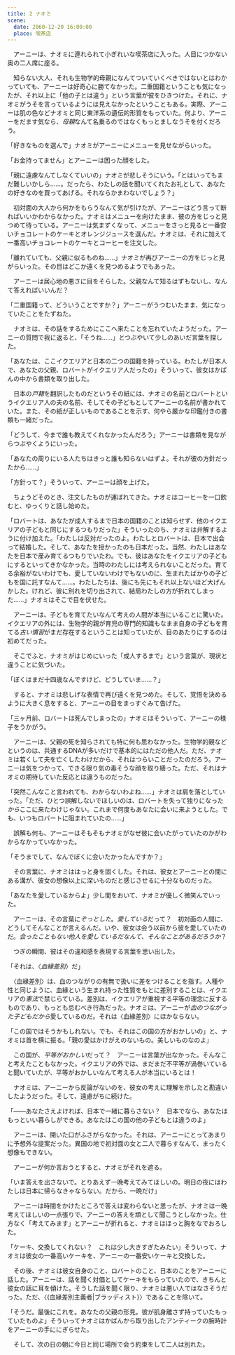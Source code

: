 ```yaml
---
title: 2 ナオミ
scene:
  date: 2060-12-20 16:00:00
  place: 喫茶店
---
```


　アーニーは、ナオミに連れられて小ぎれいな喫茶店に入った。人目につかない奥の二人席に座る。

　知らない大人、それも生物学的母親になんてついていくべきではないとはわかっていても、アーニーは好奇心に勝てなかった。二重国籍ということも気になったが、それ以上に「他の子とは違う」という言葉が彼をひきつけた。それに、ナオミがうそを言っているようには見えなかったということもある。実際、アーニーは肌の色などナオミと同じ東洋系の遺伝的形質をもっていた。何より、アーニーをだます気なら、*母親*なんて名乗るのではなくもっとましなうそを付くだろう。

「好きなものを選んで」ナオミがアーニーにメニューを見せながらいった。

「お金持ってません」とアーニーは困った顔をした。

「親に遠慮なんてしなくていいの」ナオミが悲しそうにいう。「とはいってもまだ難しいかしら……。だったら、わたしの話を聞いてくれたお礼として、あなたの好きなのを買ってあげる。それならかまわないでしょう？」

　初対面の大人から何かをもらうなんて気が引けたが、アーニーはどう言って断ればいいかわからなかった。ナオミはメニューを向けたまま、彼の方をじっと見つめて待っている。アーニーは気まずくなって、メニューをさっと見ると一番安いチョコレートのケーキとオレンジジュースを選んだ。ナオミは、それに加えて一番高いチョコレートのケーキとコーヒーを注文した。

「離れていても、父親に似るものね……」ナオミが再びアーニーの方をじっと見がらいった。その目はどこか遠くを見つめるようでもあった。

　アーニーは居心地の悪さに目をそらした。父親なんて知るはずもないし、なんて答えればいいんだ？

「二重国籍って、どういうことですか？」アーニーがうつむいたまま、気になっていたことをたずねた。

　ナオミは、その話をするためにここへ来たことを忘れていたようだった。アーニーの質問で我に返ると、「そうね……」とつぶやいて少しのあいだ言葉を探した。

「あなたは、ここイクエリアと日本の二つの国籍を持っている。わたしが日本人で、あなたの父親、ロバートがイクエリア人だったの」そういって、彼女はかばんの中から書類を取り出した。

　日本の*戸籍*を翻訳したものだというその紙には、ナオミの名前とロバートというイクエリア人の夫の名前、そしてその子どもとしてアーニーの名前が書かれていた。また、その紙が正しいものであることを示す、何やら厳かな印鑑付きの書類も一緒だった。

「どうして、今まで誰も教えてくれなかったんだろう」アーニーは書類を見ながらつぶやくようにいった。

「あなたの周りにいる人たちはきっと誰も知らないはずよ。それが彼の方針だったから……」

「方針って？」そういって、アーニーは顔を上げた。

　ちょうどそのとき、注文したものが運ばれてきた。ナオミはコーヒーを一口飲むと、ゆっくりと話し始めた。

「ロバートは、あなたが成人するまで日本の国籍のことは知らせず、他のイクエリアの子どもと同じにするつもりだった」そういったのち、ナオミは弁解するように付け加えた。「わたしは反対だったのよ。わたしとロバートは、日本で出会って結婚した。そして、あなたを授かったのも日本だった。当然、わたしはあなたを日本で産み育てるつもりでいたわ。でも、彼はあなたをイクエリアの子どもにするといってきかなかった。当時のわたしには考えられないことだった。育てる余裕がないわけでも、愛していないわけでもないのに、生まれたばかりの子どもを国に託すなんて……。わたしたちは、後にも先にもそれ以上ないほど大げんかした。けれど、彼に別れを切り出されて、結局わたしの方が折れてしまった……」ナオミはそこで目を伏せた。

　アーニーは、子どもを育てたいなんて考えの人間が本当にいることに驚いた。イクエリアの外には、生物学的親が育児の専門的知識もなまま自身の子どもを育てる*古い慣習*がまだ存在するということは知っていたが、目のあたりにするのは初めてだった。

　そこでふと、ナオミがはじめにいった「成人するまで」という言葉が、現状と違うことに気づいた。

「ぼくはまだ十四歳なんですけど、どうしていま……？」

　すると、ナオミは悲しげな表情で再び遠くを見つめた。そして、覚悟を決めるように大きく息をすると、アーニーの目をまっすぐみて告げた。

「三ヶ月前、ロバートは死んでしまったの」ナオミはそういって、アーニーの様子をうかがう。

　アーニーは、父親の死を知らされても特に何も思わなかった。生物学的親などというのは、共通するDNAが多いだけで基本的にはただの他人だ。ただ、ナオミは若くして夫を亡くしたわけだから、それはつらいことだったのだろう。アーニーは気をつかって、できる限り気の毒そうな顔を取り繕った。ただ、それはナオミの期待していた反応とは違うものだった。

「突然こんなこと言われても、わからないわよね……」ナオミは肩を落としていった。「ただ、ひとつ誤解しないでほしいのは、ロバートを失って独りになった*から*ここに来たわけじゃない。これまで何度もあなたに会いに来ようとした。でも、いつもロバートに阻まれていたの……」

　誤解も何も、アーニーはそもそもナオミがなぜ彼に会いたがっていたのかがわからなかっていなかった。

「そうまでして、なんでぼくに会いたかったんですか？」

　その言葉に、ナオミははっと身を固くした。それは、彼女とアーニーとの間にある溝が、彼女の想像以上に深いものだと感じさせるに十分なものだった。

「あなたを愛しているからよ」少し間をおいて、ナオミが優しく微笑んでいった。

　アーニーは、その言葉に*ぞっとした*。*愛している*だって？　初対面の人間に、どうしてそんなことが言えるんだ。いや、彼女は会う以前から彼を愛していたのだ。*会ったこともない他人を愛しているだなんて*、*そんなことがあるだろうか*？

　つぎの瞬間、彼はその違和感を表現する言葉を思い出した。

「それは、〈*血縁差別*〉だ」

　〈血縁差別〉は、血のつながりの有無で扱いに差をつけることを指す。人種や性と同じように、血縁という生まれ持った性質をもとに差別することは、イクエリアの*憲法*で禁じらている。差別は、イクエリアが重視する平等の理念に反するものであり、もっとも忌むべき行為だった。ナオミは、アーニーが*血のつながった子どもだから*愛しているのだ。それは〈血縁差別〉にほかならない。

「この国ではそうかもしれない。でも、それはこの国の方がおかしいの」と、ナオミは首を横に振る。「親の愛はかけがえのないもの。美しいものなのよ」

　この国が、*平等がおかしい*だって？　アーニーは言葉が出なかった。そんなこと考えたこともなかった。イクエリアの外では、まだまだ不平等が渦巻いていると聞いていたが、平等がおかしいなんて考える人が本当にいるとは！

　ナオミは、アーニーから反論がないのを、彼女の考えに理解を示したと勘違いしたようだった。そして、遠慮がちに続けた。

「――あなたさえよければ、日本で一緒に暮らさない？　日本でなら、あなたはもっといい暮らしができる。あなたはこの国の他の子どもとは違うのよ」

　アーニーは、開いた口がふさがらなかった。それは、アーニーにとってあまりに予想外な提案だった。異国の地で初対面の女と二人で暮らすなんて、まったく想像もできない。

　アーニーが何か言おうとすると、ナオミがそれを遮る。

「いま答えを出さないで。とりあえず一晩考えてみてほしいの。明日の夜にはわたしは日本に帰らなきゃならない。だから、一晩だけ」

　アーニーは時間をかけたところで答えは変わらないと思ったが、ナオミは一晩考えてほしいの一点張りで、アーニーの答えを頑として聞こうとしなかった。仕方なく「考えてみます」とアーニーが折れると、ナオミはほっと胸をなでおろした。

「ケーキ、交換してくれない？　これは少し大きすぎたみたい」そういって、ナオミは彼女の一番高いケーキを、アーニーの一番安いケーキと交換した。

　その後、ナオミは彼女自身のこと、ロバートのこと、日本のことをアーニーに話した。アーニーは、話を聞く対価としてケーキをもらっていたので、きちんと彼女の話に耳を傾けた。そうした話を聞く限り、ナオミは悪い人ではなさそうだった。ただ、〈{血縁差別主義者|ブラッディスト}〉であることを除いて。

「そうだ。最後にこれを。あなたの父親の形見。彼が肌身離さず持っていたもっていたものよ」そういってナオミはかばんから取り出したアンティークの腕時計をアーニーの手ににぎらせた。

　そして、次の日の朝に今日と同じ場所で会う約束をして二人は別れた。
